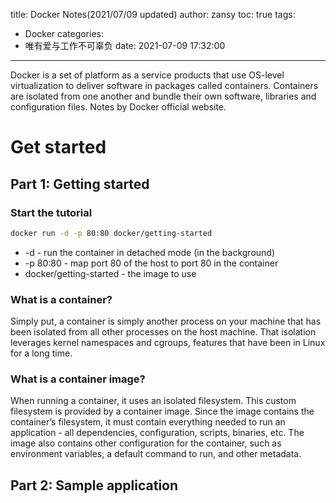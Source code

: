 title: Docker Notes(2021/07/09 updated)
author: zansy
toc: true
tags:
  - Docker
categories:
  - 唯有爱与工作不可辜负
date: 2021-07-09 17:32:00
---
Docker is a set of platform as a service products that use OS-level virtualization to deliver software in packages called containers. Containers are isolated from one another and bundle their own software, libraries and configuration files. Notes by Docker official website.
<!--more-->
# Get started
## Part 1: Getting started
### Start the tutorial
```bash
docker run -d -p 80:80 docker/getting-started
```
- -d - run the container in detached mode (in the background)
- -p 80:80 - map port 80 of the host to port 80 in the container
- docker/getting-started - the image to use

### What is a container?
Simply put, a container is simply another process on your machine that has been isolated from all other processes on the host machine. That isolation leverages kernel namespaces and cgroups, features that have been in Linux for a long time. 

### What is a container image?
When running a container, it uses an isolated filesystem. This custom filesystem is provided by a container image. Since the image contains the container’s filesystem, it must contain everything needed to run an application - all dependencies, configuration, scripts, binaries, etc. The image also contains other configuration for the container, such as environment variables, a default command to run, and other metadata.

## Part 2: Sample application